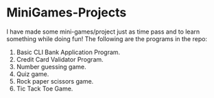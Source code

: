 # MiniGames-Projects
I have made some mini-games/project just as time pass and to learn something while doing fun!
The following are the programs in the repo:
1. Basic CLI Bank Application Program.
2. Credit Card Validator Program.
3. Number guessing game.
4. Quiz game.
5. Rock paper scissors game.
6. Tic Tack Toe Game.
